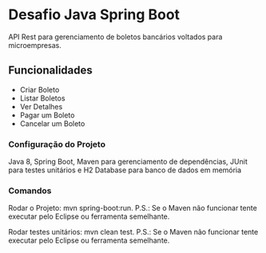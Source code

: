 # Desafio Java Spring Boot

API Rest para gerenciamento de boletos bancários voltados para microempresas.

## Funcionalidades

* Criar Boleto
* Listar Boletos
* Ver Detalhes
* Pagar um Boleto
* Cancelar um Boleto

### Configuração do Projeto

Java 8, Spring Boot, Maven para gerenciamento de dependências, JUnit para testes unitários e H2 Database para banco de dados em memória

### Comandos

Rodar o Projeto: mvn spring-boot:run. P.S.: Se o Maven não funcionar tente executar pelo Eclipse ou ferramenta semelhante.

Rodar testes unitários: mvn clean test. P.S.: Se o Maven não funcionar tente executar pelo Eclipse ou ferramenta semelhante.